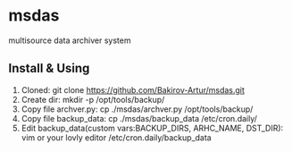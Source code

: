 # msdas
multisource data archiver system
## Install & Using
1. Cloned: git clone https://github.com/Bakirov-Artur/msdas.git
2. Create dir: mkdir -p /opt/tools/backup/
3. Copy file archver.py: cp ./msdas/archver.py /opt/tools/backup/
4. Copy file backup_data: cp ./msdas/backup_data /etc/cron.daily/
5. Edit backup_data(custom vars:BACKUP_DIRS, ARHC_NAME, DST_DIR): vim or your lovly editor /etc/cron.daily/backup_data
